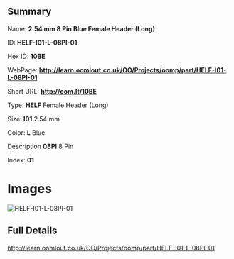 

## Summary
 
Name: __2.54 mm 8 Pin Blue Female Header (Long)__

ID: __HELF-I01-L-08PI-01__

Hex ID: __10BE__

WebPage: __http://learn.oomlout.co.uk/OO/Projects/oomp/part/HELF-I01-L-08PI-01__

Short URL: __http://oom.lt/10BE__


Type: __HELF__ Female Header (Long) 

Size: __I01__ 2.54 mm 

Color: __L__ Blue 

Description __08PI__ 8 Pin 

Index: __01__


# Images
![HELF-I01-L-08PI-01](http://oomlout.com/oomp-gen/parts/HELF-I01-L-08PI-01/HELF-I01-L-08PI-01_420.jpg)



## Full Details

 http://learn.oomlout.co.uk/OO/Projects/oomp/part/HELF-I01-L-08PI-01














